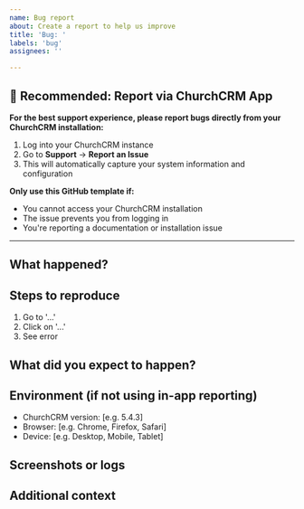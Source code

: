 ```yaml
---
name: Bug report
about: Create a report to help us improve
title: 'Bug: '
labels: 'bug'
assignees: ''

---
```


## 🚨 Recommended: Report via ChurchCRM App

**For the best support experience, please report bugs directly from your ChurchCRM installation:**

1. Log into your ChurchCRM instance
2. Go to **Support** → **Report an Issue** 
3. This will automatically capture your system information and configuration

**Only use this GitHub template if:**
- You cannot access your ChurchCRM installation
- The issue prevents you from logging in
- You're reporting a documentation or installation issue

---

## What happened?
<!-- A clear and concise description of the bug -->

## Steps to reproduce
<!-- Tell us how to trigger this bug -->
1. Go to '...'
2. Click on '...'
3. See error

## What did you expect to happen?
<!-- What should have happened instead? -->

## Environment (if not using in-app reporting)
- ChurchCRM version: [e.g. 5.4.3]
- Browser: [e.g. Chrome, Firefox, Safari]
- Device: [e.g. Desktop, Mobile, Tablet]

## Screenshots or logs
<!-- If you have any screenshots or error messages, paste them here -->

## Additional context
<!-- Any other information that might help us understand the issue -->

